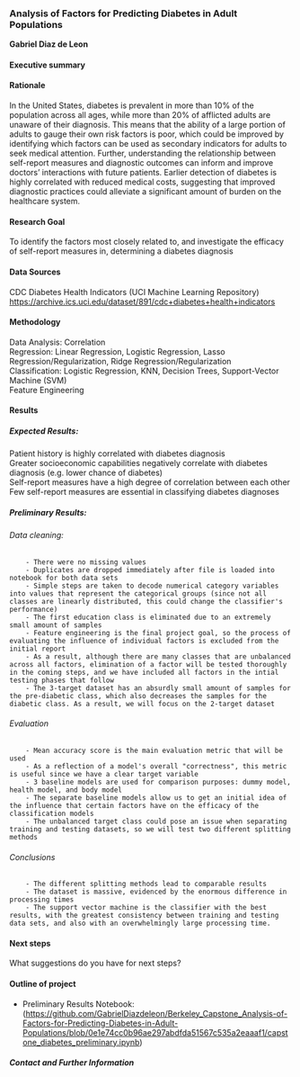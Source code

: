 ### Analysis of Factors for Predicting Diabetes in Adult Populations

**Gabriel Diaz de Leon**

#### Executive summary

#### Rationale
In the United States, diabetes is prevalent in more than 10% of the population across all ages, while more than 20% of afflicted adults are unaware of their diagnosis. This means that the ability of a large portion of adults to gauge their own risk factors is poor, which could be improved by identifying which factors can be used as secondary indicators for adults to seek medical attention. Further, understanding the relationship between self-report measures and diagnostic outcomes can inform and improve doctors’ interactions with future patients. Earlier detection of diabetes is highly correlated with reduced medical costs, suggesting that improved diagnostic practices could alleviate a significant amount of burden on the healthcare system.

#### Research Goal
To identify the factors most closely related to, and investigate the efficacy of self-report measures in, determining a diabetes diagnosis

#### Data Sources
CDC Diabetes Health Indicators (UCI Machine Learning Repository)
https://archive.ics.uci.edu/dataset/891/cdc+diabetes+health+indicators

#### Methodology
Data Analysis: Correlation  
Regression: Linear Regression, Logistic Regression, Lasso Regression/Regularization, Ridge Regression/Regularization  
Classification: Logistic Regression, KNN, Decision Trees, Support-Vector Machine (SVM)  
Feature Engineering  

#### Results
##### Expected Results:
Patient history is highly correlated with diabetes diagnosis  
Greater socioeconomic capabilities negatively correlate with diabetes diagnosis (e.g. lower chance of diabetes)  
Self-report measures have a high degree of correlation between each other  
Few self-report measures are essential in classifying diabetes diagnoses  

##### Preliminary Results:
###### Data cleaning:
        - There were no missing values
        - Duplicates are dropped immediately after file is loaded into notebook for both data sets
        - Simple steps are taken to decode numerical category variables into values that represent the categorical groups (since not all classes are linearly distributed, this could change the classifier's performance)
        - The first education class is eliminated due to an extremely small amount of samples
        - Feature engineering is the final project goal, so the process of evaluating the influence of individual factors is excluded from the initial report
        - As a result, although there are many classes that are unbalanced across all factors, elimination of a factor will be tested thoroughly in the coming steps, and we have included all factors in the intial testing phases that follow
        - The 3-target dataset has an absurdly small amount of samples for the pre-diabetic class, which also decreases the samples for the diabetic class. As a result, we will focus on the 2-target dataset
###### Evaluation
        - Mean accuracy score is the main evaluation metric that will be used
        - As a reflection of a model's overall "correctness", this metric is useful since we have a clear target variable
        - 3 baseline models are used for comparison purposes: dummy model, health model, and body model
        - The separate baseline models allow us to get an initial idea of the influence that certain factors have on the efficacy of the classification models
        - The unbalanced target class could pose an issue when separating training and testing datasets, so we will test two different splitting methods
###### Conclusions
        - The different splitting methods lead to comparable results
        - The dataset is massive, evidenced by the enormous difference in processing times
        - The support vector machine is the classifier with the best results, with the greatest consistency between training and testing data sets, and also with an overwhelmingly large processing time.

#### Next steps
What suggestions do you have for next steps?

#### Outline of project

- Preliminary Results Notebook: (https://github.com/GabrielDiazdeleon/Berkeley_Capstone_Analysis-of-Factors-for-Predicting-Diabetes-in-Adult-Populations/blob/0e1e74cc0b96ae297abdfda51567c535a2eaaaf1/capstone_diabetes_preliminary.ipynb)


##### Contact and Further Information



